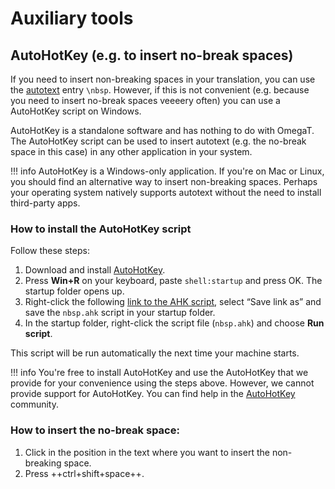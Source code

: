 # Auxiliary tools

## AutoHotKey (e.g. to insert no-break spaces)

If you need to insert non-breaking spaces in your translation, you can use the [autotext](autotext.md) entry `\nbsp`. However, if this is not convenient (e.g. because you need to insert no-break spaces veeeery often) you can use a AutoHotKey script on Windows.

AutoHotKey is a standalone software and has nothing to do with OmegaT. The AutoHotKey script can be used to insert autotext (e.g. the no-break space in this case) in any other application in your system.

<!-- prettier-ignore -->
!!! info
    AutoHotKey is a Windows-only application. If you're on Mac or Linux, you should find an alternative way to insert non-breaking spaces. Perhaps your operating system natively supports autotext without the need to install third-party apps.

### How to install the AutoHotKey script

Follow these steps:

1. Download and install [AutoHotKey](https://www.autohotkey.com/download/).
1. Press **Win+R** on your keyboard, paste `shell:startup` and press OK. The startup folder opens up.
1. Right-click the following [link to the AHK script](https://cat.capstan.be/OmegaT/auxiliary/nbsp.ahk), select “Save link as” and save the `nbsp.ahk` script in your startup folder.
1. In the startup folder, right-click the script file (`nbsp.ahk`) and choose **Run script**.

This script will be run automatically the next time your machine starts.

<!-- @ŧodo: add link to this in the tips and tricks  and FAQ -->

<!-- prettier-ignore -->
!!! info
    You're free to install AutoHotKey and use the AutoHotKey that we provide for your convenience using the steps above. However, we cannot provide support for AutoHotKey. You can find help in the [AutoHotKey](https://www.autohotkey.com/boards/) community.

### How to insert the no-break space:

1. Click in the position in the text where you want to insert the non-breaking space.
1. Press ++ctrl+shift+space++.

<!--
author ahk scripts in the server
https://cat.capstan.be/OmegaT/auxiliary/insert_unicode_char.ahk
http://capps.capstan.be/cat/insert_nobreak_sp.ahk
-->

